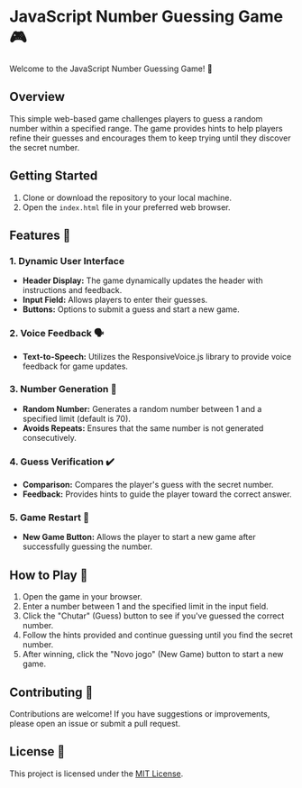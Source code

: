# JavaScript Number Guessing Game 🎮

Welcome to the JavaScript Number Guessing Game! 🚀

## Overview

This simple web-based game challenges players to guess a random number within a specified range. The game provides hints to help players refine their guesses and encourages them to keep trying until they discover the secret number.

## Getting Started

1. Clone or download the repository to your local machine.
2. Open the `index.html` file in your preferred web browser.

## Features 🌟

### 1. Dynamic User Interface

- **Header Display:** The game dynamically updates the header with instructions and feedback.
- **Input Field:** Allows players to enter their guesses.
- **Buttons:** Options to submit a guess and start a new game.

### 2. Voice Feedback 🗣️

- **Text-to-Speech:** Utilizes the ResponsiveVoice.js library to provide voice feedback for game updates.

### 3. Number Generation 🔢

- **Random Number:** Generates a random number between 1 and a specified limit (default is 70).
- **Avoids Repeats:** Ensures that the same number is not generated consecutively.

### 4. Guess Verification ✔️

- **Comparison:** Compares the player's guess with the secret number.
- **Feedback:** Provides hints to guide the player toward the correct answer.

### 5. Game Restart 🔄

- **New Game Button:** Allows the player to start a new game after successfully guessing the number.

## How to Play 🎲

1. Open the game in your browser.
2. Enter a number between 1 and the specified limit in the input field.
3. Click the "Chutar" (Guess) button to see if you've guessed the correct number.
4. Follow the hints provided and continue guessing until you find the secret number.
5. After winning, click the "Novo jogo" (New Game) button to start a new game.

## Contributing 🤝

Contributions are welcome! If you have suggestions or improvements, please open an issue or submit a pull request.

## License 📜

This project is licensed under the [MIT License](LICENSE).